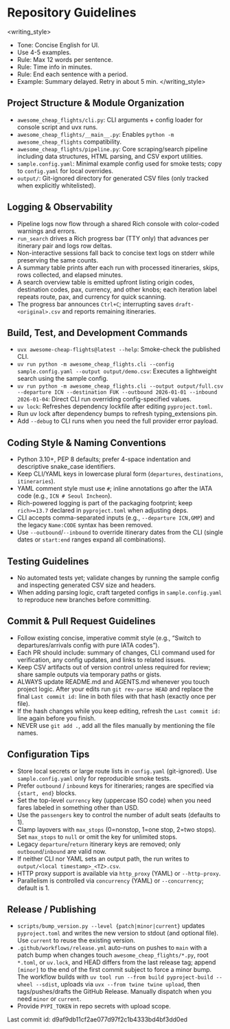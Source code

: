 # Repository Guidelines

<writing_style>

- Tone: Concise English for UI.
- Use 4-5 examples.
- Rule: Max 12 words per sentence.
- Rule: Time info in minutes.
- Rule: End each sentence with a period.
- Example: Summary delayed. Retry in about 5 min.
  </writing_style>

## Project Structure & Module Organization

- `awesome_cheap_flights/cli.py`: CLI arguments + config loader for console script and uvx runs.
- `awesome_cheap_flights/__main__.py`: Enables `python -m awesome_cheap_flights` compatibility.
- `awesome_cheap_flights/pipeline.py`: Core scraping/search pipeline including data structures, HTML parsing, and CSV export utilities.
- `sample.config.yaml`: Minimal example config used for smoke tests; copy to `config.yaml` for local overrides.
- `output/`: Git-ignored directory for generated CSV files (only tracked when explicitly whitelisted).

## Logging & Observability

- Pipeline logs now flow through a shared Rich console with color-coded warnings and errors.
- `run_search` drives a Rich progress bar (TTY only) that advances per itinerary pair and logs row deltas.
- Non-interactive sessions fall back to concise text logs on stderr while preserving the same counts.
- A summary table prints after each run with processed itineraries, skips, rows collected, and elapsed minutes.
- A search overview table is emitted upfront listing origin codes, destination codes, pax, currency, and other knobs; each iteration label repeats route, pax, and currency for quick scanning.
- The progress bar announces `Ctrl+C`; interrupting saves `draft-<original>.csv` and reports remaining itineraries.

## Build, Test, and Development Commands

- `uvx awesome-cheap-flights@latest --help`: Smoke-check the published CLI.
- `uv run python -m awesome_cheap_flights.cli --config sample.config.yaml --output output/demo.csv`: Executes a lightweight search using the sample config.
- `uv run python -m awesome_cheap_flights.cli --output output/full.csv --departure ICN --destination FUK --outbound 2026-01-01 --inbound 2026-01-04`: Direct CLI run overriding config-specified values.
- `uv lock`: Refreshes dependency lockfile after editing `pyproject.toml`.
- Run uv lock after dependency bumps to refresh typing_extensions pin.
- Add `--debug` to CLI runs when you need the full provider error payload.

## Coding Style & Naming Conventions

- Python 3.10+, PEP 8 defaults; prefer 4-space indentation and descriptive snake_case identifiers.
- Keep CLI/YAML keys in lowercase plural form (`departures`, `destinations`, `itineraries`).
- YAML comment style must use `#`; inline annotations go after the IATA code (e.g., `ICN # Seoul Incheon`).
- Rich-powered logging is part of the packaging footprint; keep `rich>=13.7` declared in `pyproject.toml` when adjusting deps.
- CLI accepts comma-separated inputs (e.g., `--departure ICN,GMP`) and the legacy `Name:CODE` syntax has been removed.
- Use `--outbound`/`--inbound` to override itinerary dates from the CLI (single dates or `start:end` ranges expand all combinations).

## Testing Guidelines

- No automated tests yet; validate changes by running the sample config and inspecting generated CSV size and headers.
- When adding parsing logic, craft targeted configs in `sample.config.yaml` to reproduce new branches before committing.

## Commit & Pull Request Guidelines

- Follow existing concise, imperative commit style (e.g., “Switch to departures/arrivals config with pure IATA codes”).
- Each PR should include: summary of changes, CLI command used for verification, any config updates, and links to related issues.
- Keep CSV artifacts out of version control unless required for review; share sample outputs via temporary paths or gists.
- ALWAYS update README.md and AGENTS.md whenever you touch project logic. After your edits run `git rev-parse HEAD` and replace the final `Last commit id:` line in both files with that hash (exactly once per file).
- If the hash changes while you keep editing, refresh the `Last commit id:` line again before you finish.
- NEVER use `git add .`, add all the files manually by mentioning the file names.

## Configuration Tips

- Store local secrets or large route lists in `config.yaml` (git-ignored). Use `sample.config.yaml` only for reproducible smoke tests.
- Prefer `outbound` / `inbound` keys for itineraries; ranges are specified via `{start, end}` blocks.
- Set the top-level `currency` key (uppercase ISO code) when you need fares labeled in something other than USD.
- Use the `passengers` key to control the number of adult seats (defaults to 1).
- Clamp layovers with `max_stops` (0=nonstop, 1=one stop, 2=two stops). Set `max_stops` to `null` or omit the key for unlimited stops.
- Legacy `departure`/`return` itinerary keys are removed; only `outbound`/`inbound` are valid now.
- If neither CLI nor YAML sets an output path, the run writes to `output/<local timestamp>_<TZ>.csv`.
- HTTP proxy support is available via `http_proxy` (YAML) or `--http-proxy`.
- Parallelism is controlled via `concurrency` (YAML) or `--concurrency`; default is 1.

## Release / Publishing

- `scripts/bump_version.py --level {patch|minor|current}` updates `pyproject.toml` and writes the new version to stdout (and optional file). Use `current` to reuse the existing version.
- `.github/workflows/release.yml` auto-runs on pushes to `main` with a patch bump when changes touch `awesome_cheap_flights/*.py`, root `*.toml`, or `uv.lock`, and HEAD differs from the last release tag; append `[minor]` to the end of the first commit subject to force a minor bump. The workflow builds with `uv tool run --from build pyproject-build --wheel --sdist`, uploads via `uvx --from twine twine upload`, then tags/pushes/drafts the GitHub Release. Manually dispatch when you need `minor` or `current`.
- Provide `PYPI_TOKEN` in repo secrets with upload scope.

Last commit id: d9af9db11cf2ae077d97f2c1b4333bd4bf3dd0ed
